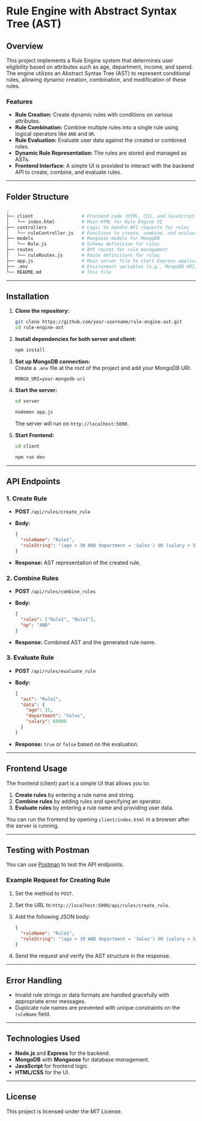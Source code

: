 
# Rule Engine with Abstract Syntax Tree (AST)

## Overview

This project implements a Rule Engine system that determines user eligibility based on attributes such as age, department, income, and spend. The engine utilizes an Abstract Syntax Tree (AST) to represent conditional rules, allowing dynamic creation, combination, and modification of these rules.

### Features

- **Rule Creation:** Create dynamic rules with conditions on various attributes.
- **Rule Combination:** Combine multiple rules into a single rule using logical operators like `AND` and `OR`.
- **Rule Evaluation:** Evaluate user data against the created or combined rules.
- **Dynamic Rule Representation:** The rules are stored and managed as ASTs.
- **Frontend Interface:** A simple UI is provided to interact with the backend API to create, combine, and evaluate rules.

---

## Folder Structure

```bash
.
├── client                  # Frontend code (HTML, CSS, and JavaScript for the UI)
│   └── index.html          # Main HTML for Rule Engine UI
├── controllers             # Logic to handle API requests for rules
│   └── ruleController.js   # Functions to create, combine, and evaluate rules
├── models                  # Mongoose models for MongoDB
│   └── Rule.js             # Schema definition for rules
├── routes                  # API routes for rule management
│   └── ruleRoutes.js       # Route definitions for rules
├── app.js                  # Main server file to start Express application
├── .env                    # Environment variables (e.g., MongoDB URI)
└── README.md               # This file
```

---

## Installation

1. **Clone the repository:**
   ```bash
   git clone https://github.com/your-username/rule-engine-ast.git
   cd rule-engine-ast
   ```

2. **Install dependencies for both server and client:**
   ```bash
   npm install
   ```

3. **Set up MongoDB connection:**  
   Create a `.env` file at the root of the project and add your MongoDB URI.
   ```
   MONGO_URI=your-mongodb-uri
   ```

4. **Start the server:**
   ```bash
   cd server
   ```
   ```bash
   nodemon app.js
   ```
   The server will run on `http://localhost:5000`.

5. **Start Frontend:**
   ```bash
   cd client
   ```
   ```bash
   npm run dev
   ```

---

## API Endpoints

### 1. Create Rule
- **POST** `/api/rules/create_rule`
- **Body:**
  ```json
  {
    "ruleName": "Rule1",
    "ruleString": "(age > 30 AND department = 'Sales') OR (salary > 50000)"
  }
  ```

- **Response:** AST representation of the created rule.

### 2. Combine Rules
- **POST** `/api/rules/combine_rules`
- **Body:**
  ```json
  {
    "rules": ["Rule1", "Rule2"],
    "op": "AND"
  }
  ```

- **Response:** Combined AST and the generated rule name.

### 3. Evaluate Rule
- **POST** `/api/rules/evaluate_rule`
- **Body:**
  ```json
  {
    "ast": "Rule1",
    "data": {
      "age": 35,
      "department": "Sales",
      "salary": 60000
    }
  }
  ```

- **Response:** `true` or `false` based on the evaluation.

---

## Frontend Usage

The frontend (client) part is a simple UI that allows you to:
1. **Create rules** by entering a rule name and string.
2. **Combine rules** by adding rules and specifying an operator.
3. **Evaluate rules** by entering a rule name and providing user data.

You can run the frontend by opening `client/index.html` in a browser after the server is running.

---

## Testing with Postman

You can use [Postman](https://www.postman.com/) to test the API endpoints.

### Example Request for Creating Rule

1. Set the method to `POST`.
2. Set the URL to `http://localhost:5000/api/rules/create_rule`.
3. Add the following JSON body:
   ```json
   {
     "ruleName": "Rule1",
     "ruleString": "(age > 30 AND department = 'Sales') OR (salary > 50000)"
   }
   ```

4. Send the request and verify the AST structure in the response.

---

## Error Handling

- Invalid rule strings or data formats are handled gracefully with appropriate error messages.
- Duplicate rule names are prevented with unique constraints on the `ruleName` field.

---

## Technologies Used

- **Node.js** and **Express** for the backend.
- **MongoDB** with **Mongoose** for database management.
- **JavaScript** for frontend logic.
- **HTML/CSS** for the UI.

---

## License

This project is licensed under the MIT License.
